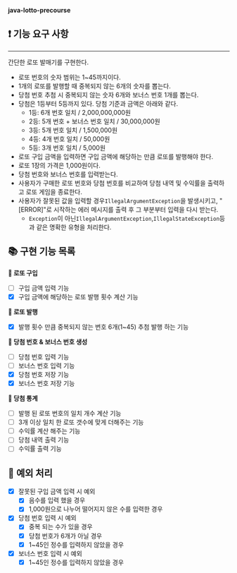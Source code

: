 <aside>


**java-lotto-precourse**

## **❗️ 기능 요구 사항**

---

간단한 로또 발매기를 구현한다.

- 로또 번호의 숫자 범위는 1~45까지이다.
- 1개의 로또를 발행할 때 중복되지 않는 6개의 숫자를 뽑는다.
- 당첨 번호 추첨 시 중복되지 않는 숫자 6개와 보너스 번호 1개를 뽑는다.
- 당첨은 1등부터 5등까지 있다. 당첨 기준과 금액은 아래와 같다.
    - 1등: 6개 번호 일치 / 2,000,000,000원
    - 2등: 5개 번호 + 보너스 번호 일치 / 30,000,000원
    - 3등: 5개 번호 일치 / 1,500,000원
    - 4등: 4개 번호 일치 / 50,000원
    - 5등: 3개 번호 일치 / 5,000원
- 로또 구입 금액을 입력하면 구입 금액에 해당하는 만큼 로또를 발행해야 한다.
- 로또 1장의 가격은 1,000원이다.
- 당첨 번호와 보너스 번호를 입력받는다.
- 사용자가 구매한 로또 번호와 당첨 번호를 비교하여 당첨 내역 및 수익률을 출력하고 로또 게임을 종료한다.
- 사용자가 잘못된 값을 입력할 경우`IllegalArgumentException`을 발생시키고, "[ERROR]"로 시작하는 에러 메시지를 출력 후 그 부분부터 입력을 다시 받는다.
    - `Exception`이 아닌`IllegalArgumentException`,`IllegalStateException`등과 같은 명확한 유형을 처리한다.

## **📚 구현 기능 목록**

**📌 로또 구입**

- [ ] 구입 금액 입력 기능
- [x] 구입 금액에 해당하는 로또 발행 횟수 계산 기능

**📌 로또 발행**

- [x] 발행 횟수 만큼 중복되지 않는 번호 6개(1~45) 추첨 발행 하는 기능

**📌 당첨 번호 & 보너스 번호 생성**

- [ ] 당첨 번호 입력 기능
- [ ] 보너스 번호 입력 기능
- [x] 당첨 번호 저장 기능
- [x] 보너스 번호 저장 기능

**📌 당첨 통계**

- [ ] 발행 된 로또 번호의 일치 개수 계산 기능
- [ ] 3개 이상 일치 한 로또 갯수에 맞게 더해주는 기능
- [ ] 수익률 계산 해주는 기능
- [ ] 당첨 내역 출력 기능
- [ ] 수익률 출력 기능

## **🚫 예외 처리**

- [x] 잘못된 구입 금액 입력 시 예외
    - [x] 음수를 입력 했을 경우
    - [x] 1,000원으로 나누어 떨어지지 않은 수를 입력한 경우

- [x] 당첨 번호 입력 시 예외
    - [x] 중복 되는 수가 있을 경우
    - [x] 당첨 번호가 6개가 아닐 경우
    - [x] 1~45인 정수를 입력하지 않았을 경우

- [x] 보너스 번호 입력 시 예외
    - [x] 1~45인 정수를 입력하지 않았을 경우

</aside>